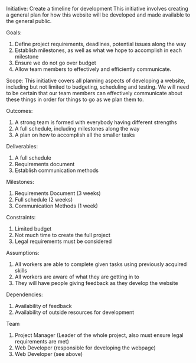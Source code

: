 Initiative: Create a timeline for development
This initiative involves creating a general plan for how this website will be developed and made available to the general public.

Goals:
1) Define project requirements, deadlines, potential issues along the way
2) Establish milestones, as well as what we hope to accomplish in each milestone
3) Ensure we do not go over budget
4) Allow team members to effectively and efficiently communicate.

Scope: 
This initiative covers all planning aspects of developing a website, including but not limited to budgeting, scheduling and testing.
We will need to be certain that our team members can effectively communicate about these things in order for things to go as we plan them to.

Outcomes: 
1) A strong team is formed with everybody having different strengths
2) A full schedule, including milestones along the way
3) A plan on how to accomplish all the smaller tasks

Deliverables: 
1) A full schedule
2) Requirements document
3) Establish communication methods

Milestones: 
1) Requirements Document (3 weeks)
2) Full schedule (2 weeks)
3) Communication Methods (1 week)

Constraints:
1) Limited budget
2) Not much time to create the full project
3) Legal requirements must be considered

Assumptions:
1) All workers are able to complete given tasks using previously acquired skills
2) All workers are aware of what they are getting in to
3) They will have people giving feedback as they develop the website

Dependencies: 
1) Availability of feedback
2) Availability of outside resources for development

Team
1) Project Manager (Leader of the whole project, also must ensure legal requirements are met)
2) Web Developer (responsible for developing the webpage)
3) Web Developer (see above)
